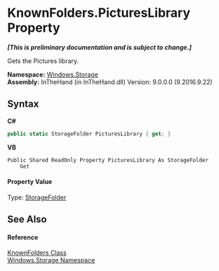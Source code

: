 # KnownFolders.PicturesLibrary Property 
 _**\[This is preliminary documentation and is subject to change.\]**_

Gets the Pictures library.

**Namespace:**&nbsp;<a href="N_Windows_Storage">Windows.Storage</a><br />**Assembly:**&nbsp;InTheHand (in InTheHand.dll) Version: 9.0.0.0 (9.2016.9.22)

## Syntax

**C#**<br />
``` C#
public static StorageFolder PicturesLibrary { get; }
```

**VB**<br />
``` VB
Public Shared ReadOnly Property PicturesLibrary As StorageFolder
	Get
```


#### Property Value
Type: <a href="T_Windows_Storage_StorageFolder">StorageFolder</a>

## See Also


#### Reference
<a href="T_Windows_Storage_KnownFolders">KnownFolders Class</a><br /><a href="N_Windows_Storage">Windows.Storage Namespace</a><br />